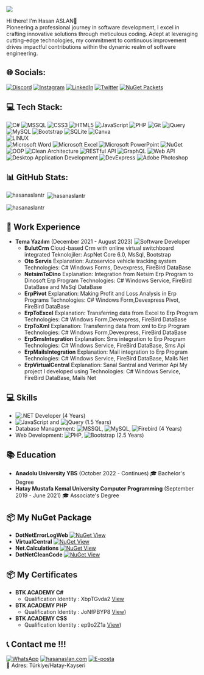 
[![](https://visitcount.itsvg.in/api?id=iamnullman&icon=0&color=12)](https://visitcount.itsvg.in)

Hi there! I'm Hasan ASLAN👋<br>
Pioneering a professional journey in software development, I excel in crafting innovative solutions through meticulous coding. Adept at leveraging cutting-edge technologies, my commitment to continuous improvement drives impactful contributions within the dynamic realm of software engineering.
<br>
## 🌐 Socials:
[![Discord](https://img.shields.io/badge/Discord-%237289DA.svg?logo=discord&logoColor=white)](https://discord.gg/hasanaslan.com)
[![Instagram](https://img.shields.io/badge/Instagram-%23E4405F.svg?logo=Instagram&logoColor=white)](https://instagram.com/byhasanaslan)
[![LinkedIn](https://img.shields.io/badge/LinkedIn-%230077B5.svg?logo=linkedin&logoColor=white)](https://linkedin.com/in/hasanaslantr)
[![Twitter](https://img.shields.io/badge/Twitter-%231DA1F2.svg?logo=Twitter&logoColor=white)](https://twitter.com/_HasanAslan_)
 [![NuGet Packets](https://img.shields.io/badge/NuGet-004880?style=plastic&logo=nuget&logoColor=white)](https://www.nuget.org/profiles/byhasanaslan)
<br>
## 💻 Tech Stack:
![C#](https://img.shields.io/badge/c%23-%23239120.svg?style=plastic&logo=c-sharp&logoColor=white)
![MSSQL](https://img.shields.io/badge/Microsoft%20SQL%20Server-CC2927?style=plastic&logo=microsoft-sql-server&logoColor=white)
![CSS3](https://img.shields.io/badge/css3-%231572B6.svg?style=plastic&logo=css3&logoColor=white) 
![HTML5](https://img.shields.io/badge/html5-%23E34F26.svg?style=plastic&logo=html5&logoColor=white)
![JavaScript](https://img.shields.io/badge/javascript-%23323330.svg?style=plastic&logo=javascript&logoColor=%23F7DF1E) 
![PHP](https://img.shields.io/badge/php-%23777BB4.svg?style=plastic&logo=php&logoColor=white) 
![Git](https://img.shields.io/badge/Git-F05032?style=plastic&logo=git&logoColor=white)
![jQuery](https://img.shields.io/badge/jquery-%230769AD.svg?style=plastic&logo=jquery&logoColor=white)  
![MySQL](https://img.shields.io/badge/mysql-%2300f.svg?style=plastic&logo=mysql&logoColor=white) 
![Bootstrap](https://img.shields.io/badge/Bootstrap-7952B3?style=plastic&logo=bootstrap&logoColor=white)
![SQLite](https://img.shields.io/badge/sqlite-%2307405e.svg?style=plastic&logo=sqlite&logoColor=white) 
![Canva](https://img.shields.io/badge/Canva-%2300C4CC.svg?style=plastic&logo=Canva&logoColor=white) 	 
![LINUX](https://img.shields.io/badge/Linux-FCC624?style=plastic&logo=linux&logoColor=black)  
![Microsoft Word](https://img.shields.io/badge/Microsoft%20Word-2B579A?style=plastic&logo=microsoft-word&logoColor=white)
![Microsoft Excel](https://img.shields.io/badge/Microsoft%20Excel-217346?style=plastic&logo=microsoft-excel&logoColor=white)
![Microsoft PowerPoint](https://img.shields.io/badge/Microsoft%20PowerPoint-B7472A?style=plastic&logo=microsoft-powerpoint&logoColor=white)
![NuGet](https://img.shields.io/badge/NuGet-004880?style=plastic&logo=nuget&logoColor=white)
![OOP](https://img.shields.io/badge/OOP-%23FF5733?style=plastic)
![Clean Architecture](https://img.shields.io/badge/Clean%20Architecture-%23333333?style=plastic)
![RESTful API](https://img.shields.io/badge/RESTful%20API-%2300BFFF?style=plastic)
![GraphQL](https://img.shields.io/badge/GraphQL-E10098?style=plastic&logo=graphql&logoColor=white)
![Web API](https://img.shields.io/badge/Web%20API-005571?style=plastic)
![Desktop Application Development](https://img.shields.io/badge/Desktop%20Application%20Development-%231F3B5E?style=plastic)
![DevExpress](https://img.shields.io/badge/DevExpress-1C4B91?style=plastic)
![Adobe Photoshop](https://img.shields.io/badge/Adobe%20Photoshop-31A8FF?style=plastic&logo=adobe-photoshop&logoColor=white)
<br>
## 📊 GitHub Stats:  
<p><img align="left" src="https://github-readme-stats.vercel.app/api/top-langs?username=hasanaslantr&show_icons=true&locale=en&layout=compact" alt="hasanaslantr" /></p>
<p>&nbsp;<img align="center" src="https://github-readme-stats.vercel.app/api?username=hasanaslantr&show_icons=true&locale=en" alt="hasanaslantr" /></p>
<p><img align="center" src="https://github-readme-streak-stats.herokuapp.com/?user=hasanaslantr&" alt="hasanaslantr" /></p>

 ## 💼 Work Experience
- **Tema Yazılım** (December 2021 - August 2023)
  ![Software Developer](https://img.shields.io/badge/Software%20Developer-%231F3B5E?style=plastic)
  - **BulutCrm** Cloud-based Crm with online virtual switchboard integrated
  Teknolojiler: AspNet Core 6.0, MsSql, Bootstrap
  - **Oto Servis**
  Explanation: Autoservice vehicle tracking system
  Technologies: C# Windows Forms, Devexpress, FireBird DataBase
  - **NetsimToDino**
  Explanation: Integration from Netsim Erp Program to Dinosoft Erp Program
  Technologies: C# Windows Service, FireBird DataBase and MsSql DataBase
  - **ErpPivot**
  Explanation: Making Profit and Loss Analysis in Erp Programs
  Technologies: C# Windows Form,Devexpress Pivot, FireBird DataBase
  - **ErpToExcel**
  Explanation: Transferring data from Excel to Erp Program
  Technologies: C# Windows Form,Devexpress, FireBird DataBase
  - **ErpToXml**
  Explanation: Transferring data from xml to Erp Program
  Technologies: C# Windows Form,Devexpress, FireBird DataBase
  - **ErpSmsIntegration**
  Explanation: Sms integration to Erp Program
  Technologies: C# Windows Service, FireBird DataBase, Sms Api
  - **ErpMailsIntegration**
  Explanation: Mail integration to Erp Program
  Technologies: C# Windows Service, FireBird DataBase, Mails Net
  - **ErpVirtualCentral**
  Explanation: Sanal Santral and Verimor Api My project I developed using
  Technologies: C# Windows Service, FireBird DataBase, Mails Net

## 💻 Skills
- ![.NET Developer](https://img.shields.io/badge/.NET%20Developer-%235C2D91?style=plastic)
  (4 Years)
- ![JavaScript](https://img.shields.io/badge/JavaScript-%23F7DF1E?style=plastic)
  and ![jQuery](https://img.shields.io/badge/jQuery-%230769AD?style=plastic) 
  (1.5 Years)
- Database Management: ![MSSQL](https://img.shields.io/badge/MSSQL-%23CC2927?style=plastic), 
  ![MySQL](https://img.shields.io/badge/MySQL-%2300f?style=plastic), 
  ![Firebird](https://img.shields.io/badge/Firebird-%2307405e?style=plastic) 
  (4 Years)
- Web Development: ![PHP](https://img.shields.io/badge/PHP-%23777BB4?style=plastic), 
  ![Bootstrap](https://img.shields.io/badge/Bootstrap-%23563D7C?style=plastic) 
  (2.5 Years)

## 📚 Education
- **Anadolu University YBS** (October 2022 - Continues) 🎓 Bachelor's Degree 
- **Hatay Mustafa Kemal University Computer Programming** (September 2019 - June 2021) 🎓 Associate's Degree


## 📦 My NuGet Package
- **DotNetErrorLogWeb** [![NuGet View](https://img.shields.io/badge/NuGet-004880?style=plastic&logo=nuget&logoColor=white)](https://www.nuget.org/packages/DotNetErrorLogWeb)
- **VirtualCentral** [![NuGet View](https://img.shields.io/badge/NuGet-004880?style=plastic&logo=nuget&logoColor=white)](https://www.nuget.org/packages/VirtualCentral)
- **Net.Calculations** [![NuGet View](https://img.shields.io/badge/NuGet-004880?style=plastic&logo=nuget&logoColor=white)](https://www.nuget.org/packages/Net.Calculations)
- **DotNetCleanCode** [![NuGet View](https://img.shields.io/badge/NuGet-004880?style=plastic&logo=nuget&logoColor=white)](https://www.nuget.org/packages/DotNetCleanCode)



  
## 📦 My Certificates
- **BTK ACADEMY C#** 
   - Qualification Identity : XbpTGvda2  [View]([https://www.example.com/inquire](https://www.btkakademi.gov.tr/portal/certificate/validate?certificateId=XbpTGvda2))
- **BTK ACADEMY PHP** 
   - Qualification Identity : JoNfPBYP8  [View]([https://www.btkakademi.gov.tr/portal/certificate/validate?certificateId=JoNfPBYP8))
- **BTK ACADEMY CSS** 
   - Qualification Identity : ep9o2Z1a  [View](https://www.btkakademi.gov.tr/portal/certificate/validate?certificateId=ep9o2Z1a))
  
## 📞 Contact me !!!
  [![WhatsApp](https://img.shields.io/badge/WhatsApp-25D366?style=for-the-badge&logo=whatsapp&logoColor=white)](https://wa.me/905459063400?text=Merhaba%20size%20GitHub%20profili%20üzerinden%20ulaşmaktayım%20👋)
  [![hasanaslan.com](https://img.shields.io/badge/Web%20Sitesi-4285F4?style=for-the-badge&logo=google-chrome&logoColor=white)](https://www.hasanaslan.com)
  [![E-posta](https://img.shields.io/badge/E--posta-D14836?style=for-the-badge&logo=gmail&logoColor=white)](mailto:info@hasanaslan.com)
   <br>
 📍 Adres: Türkiye/Hatay-Kayseri
 
 
